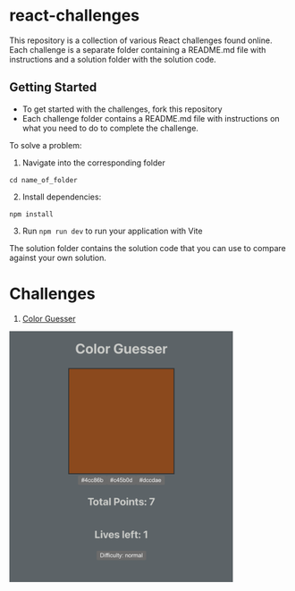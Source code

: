 # react-challenges

This repository is a collection of various React challenges found online. Each challenge is a separate folder containing a README.md file with instructions and a solution folder with the solution code.

## Getting Started
- To get started with the challenges, fork this repository
- Each challenge folder contains a README.md file with instructions on what you need to do to complete the challenge.  

To solve a problem:
1. Navigate into the corresponding folder
  ```
  cd name_of_folder
  ```
2. Install dependencies:
  ```
  npm install
  ```
3. Run `npm run dev` to run your application with Vite
  
 The solution folder contains the solution code that you can use to compare against your own solution.

# Challenges
1. [Color Guesser](./1-color-guesser/)  
<img src="./assets/color-guesser.png" alt="color-guesser" width="400px">
